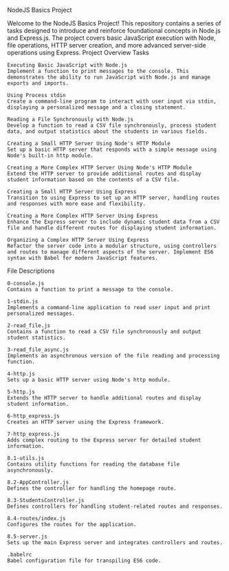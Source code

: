 NodeJS Basics Project

Welcome to the NodeJS Basics Project! This repository contains a series of tasks designed to introduce and reinforce foundational concepts in Node.js and Express.js. The project covers basic JavaScript execution with Node, file operations, HTTP server creation, and more advanced server-side operations using Express.
Project Overview
Tasks

    Executing Basic JavaScript with Node.js
    Implement a function to print messages to the console. This demonstrates the ability to run JavaScript with Node.js and manage exports and imports.

    Using Process stdin
    Create a command-line program to interact with user input via stdin, displaying a personalized message and a closing statement.

    Reading a File Synchronously with Node.js
    Develop a function to read a CSV file synchronously, process student data, and output statistics about the students in various fields.

    Creating a Small HTTP Server Using Node's HTTP Module
    Set up a basic HTTP server that responds with a simple message using Node's built-in http module.

    Creating a More Complex HTTP Server Using Node's HTTP Module
    Extend the HTTP server to provide additional routes and display student information based on the contents of a CSV file.

    Creating a Small HTTP Server Using Express
    Transition to using Express to set up an HTTP server, handling routes and responses with more ease and flexibility.

    Creating a More Complex HTTP Server Using Express
    Enhance the Express server to include dynamic student data from a CSV file and handle different routes for displaying student information.

    Organizing a Complex HTTP Server Using Express
    Refactor the server code into a modular structure, using controllers and routes to manage different aspects of the server. Implement ES6 syntax with Babel for modern JavaScript features.

File Descriptions

    0-console.js
    Contains a function to print a message to the console.

    1-stdin.js
    Implements a command-line application to read user input and print personalized messages.

    2-read_file.js
    Contains a function to read a CSV file synchronously and output student statistics.

    3-read_file_async.js
    Implements an asynchronous version of the file reading and processing function.

    4-http.js
    Sets up a basic HTTP server using Node's http module.

    5-http.js
    Extends the HTTP server to handle additional routes and display student information.

    6-http_express.js
    Creates an HTTP server using the Express framework.

    7-http_express.js
    Adds complex routing to the Express server for detailed student information.

    8.1-utils.js
    Contains utility functions for reading the database file asynchronously.

    8.2-AppController.js
    Defines the controller for handling the homepage route.

    8.3-StudentsController.js
    Defines controllers for handling student-related routes and responses.

    8.4-routes/index.js
    Configures the routes for the application.

    8.5-server.js
    Sets up the main Express server and integrates controllers and routes.

    .babelrc
    Babel configuration file for transpiling ES6 code.
